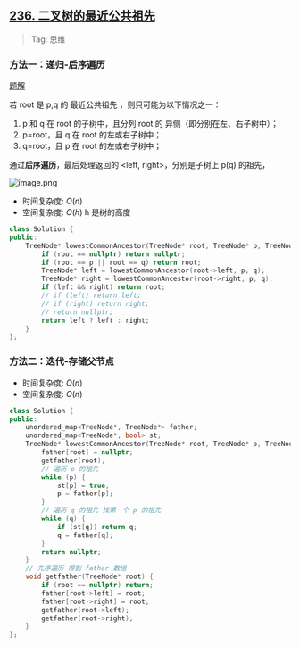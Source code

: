 ## [236. 二叉树的最近公共祖先](https://leetcode-cn.com/problems/lowest-common-ancestor-of-a-binary-tree/)

> Tag: 思维

### 方法一：递归-后序遍历

[题解](https://leetcode-cn.com/problems/lowest-common-ancestor-of-a-binary-tree/solution/236-er-cha-shu-de-zui-jin-gong-gong-zu-xian-hou-xu/)

若 root 是 p,q 的 最近公共祖先 ，则只可能为以下情况之一：
1. p 和 q 在 root 的子树中，且分列 root 的 异侧（即分别在左、右子树中）；
2. p=root，且 q 在 root 的左或右子树中；
3. q=root，且 p 在 root 的左或右子树中；

通过**后序遍历**，最后处理返回的 <left, right>，分别是子树上 p(q) 的祖先，

![image.png](https://imgs.alfly.cn/55b23b7b0a349b59.png)

* 时间复杂度: ${O(n)}$
* 空间复杂度: ${O(h)}$ h 是树的高度
```cpp
class Solution {
public:
    TreeNode* lowestCommonAncestor(TreeNode* root, TreeNode* p, TreeNode* q) {
        if (root == nullptr) return nullptr;
        if (root == p || root == q) return root;
        TreeNode* left = lowestCommonAncestor(root->left, p, q);
        TreeNode* right = lowestCommonAncestor(root->right, p, q);
        if (left && right) return root;
        // if (left) return left;
        // if (right) return right;
        // return nullptr;
        return left ? left : right;
    }
};
```

### 方法二：迭代-存储父节点
* 时间复杂度: ${O(n)}$
* 空间复杂度: ${O(n)}$
```cpp
class Solution {
public:
    unordered_map<TreeNode*, TreeNode*> father;
    unordered_map<TreeNode*, bool> st;
    TreeNode* lowestCommonAncestor(TreeNode* root, TreeNode* p, TreeNode* q) {
        father[root] = nullptr;
        getfather(root);
        // 遍历 p 的祖先
        while (p) {
            st[p] = true;
            p = father[p];
        }
        // 遍历 q 的祖先 找第一个 p 的祖先
        while (q) {
            if (st[q]) return q;
            q = father[q];
        }
        return nullptr;
    }
    // 先序遍历 得到 father 数组
    void getfather(TreeNode* root) {
        if (root == nullptr) return;
        father[root->left] = root;
        father[root->right] = root;
        getfather(root->left);
        getfather(root->right);
    }
};
```